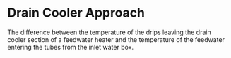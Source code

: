 # Drain Cooler Approach

The difference between the temperature of the drips leaving the drain cooler section of a feedwater heater and the temperature of the feedwater entering the tubes from the inlet water box.